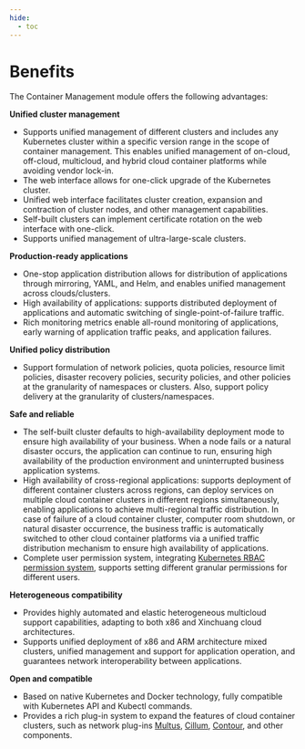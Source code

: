 ```yaml
---
hide:
  - toc
---
```


# Benefits

The Container Management module offers the following advantages:

**Unified cluster management**

- Supports unified management of different clusters and includes any Kubernetes cluster within a specific
  version range in the scope of container management. This enables unified management of on-cloud, off-cloud,
  multicloud, and hybrid cloud container platforms while avoiding vendor lock-in.
- The web interface allows for one-click upgrade of the Kubernetes cluster.
- Unified web interface facilitates cluster creation, expansion and contraction of cluster nodes, and
  other management capabilities.
- Self-built clusters can implement certificate rotation on the web interface with one-click.
- Supports unified management of ultra-large-scale clusters.

**Production-ready applications**

- One-stop application distribution allows for distribution of applications through mirroring, YAML,
  and Helm, and enables unified management across clouds/clusters.
- High availability of applications: supports distributed deployment of applications and automatic
  switching of single-point-of-failure traffic.
- Rich monitoring metrics enable all-round monitoring of applications, early warning of application
  traffic peaks, and application failures.

**Unified policy distribution**

- Support formulation of network policies, quota policies, resource limit policies, disaster recovery
  policies, security policies, and other policies at the granularity of namespaces or clusters.
  Also, support policy delivery at the granularity of clusters/namespaces.

**Safe and reliable**

- The self-built cluster defaults to high-availability deployment mode to ensure high availability
  of your business. When a node fails or a natural disaster occurs, the application can continue to
  run, ensuring high availability of the production environment and uninterrupted business application systems.
- High availability of cross-regional applications: supports deployment of different container clusters across regions, can deploy services on multiple cloud container clusters in different regions simultaneously, enabling applications to achieve multi-regional traffic distribution. In case of failure of a cloud container cluster, computer room shutdown, or natural disaster occurrence, the business traffic is automatically switched to other cloud container platforms via a unified traffic distribution mechanism to ensure high availability of applications.
- Complete user permission system, integrating [Kubernetes RBAC permission system](https://kubernetes.io/docs/reference/access-authn-authz/rbac/), supports setting different granular permissions for different users.

**Heterogeneous compatibility**

- Provides highly automated and elastic heterogeneous multicloud support capabilities, adapting to both x86 and Xinchuang cloud architectures.
- Supports unified deployment of x86 and ARM architecture mixed clusters, unified management and support for application operation, and guarantees network interoperability between applications.

**Open and compatible**

- Based on native Kubernetes and Docker technology, fully compatible with Kubernetes API and Kubectl commands.
- Provides a rich plug-in system to expand the features of cloud container clusters, such as network plug-ins [Multus](https://github.com/k8snetworkplumbingwg/multus-cni), [Cillum](../../network/modules/cilium/what.md), [Contour](https://projectcontour.io/), and other components.
